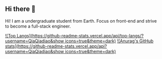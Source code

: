 ## Hi there 👋

<!--
**QiaQiadiao/QiaQiadiao** is a ✨ _special_ ✨ repository because its `README.md` (this file) appears on your GitHub profile.

Here are some ideas to get you started:

- 🔭 I’m currently working on ...
- 🌱 I’m currently learning ...
- 👯 I’m looking to collaborate on ...
- 🤔 I’m looking for help with ...
- 💬 Ask me about ...
- 📫 How to reach me: ...
- 😄 Pronouns: ...
- ⚡ Fun fact: ...
-->
Hi! I am a undergraduate student from Earth.  Focus on front-end and strive to become a full-stack engineer.

[![Top Langs](https://github-readme-stats.vercel.app/api/top-langs/?username=QiaQiadiao&show icons=true&theme=dark)](https://github.com/anuraghazra/github-readme-stats)
[![Anurag's GitHub stats](https://github-readme-stats.vercel.app/api?username=QiaQiadiao&show icons=true&theme=dark)](https://github.com/anuraghazra/github-readme-stats) 

